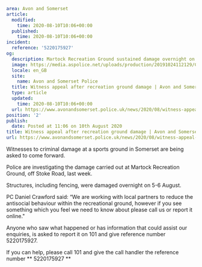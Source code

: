 ```yaml
area: Avon and Somerset
article:
  modified:
    time: 2020-08-10T10:06+00:00
  published:
    time: 2020-08-10T10:06+00:00
incident:
  reference: '5220175927'
og:
  description: Martock Recreation Ground sustained damage overnight on 5-6 August.
  image: https://media.aspolice.net/uploads/production/20191024112129/Can-you-help-3.jpg
  locale: en_GB
  site:
    name: Avon and Somerset Police
  title: Witness appeal after recreation ground damage | Avon and Somerset Police
  type: article
  updated:
    time: 2020-08-10T10:06+00:00
  url: https://www.avonandsomerset.police.uk/news/2020/08/witness-appeal-after-recreation-ground-damage/
position: '2'
publish:
  date: Posted at 11:06 on 10th August 2020
title: Witness appeal after recreation ground damage | Avon and Somerset Police
url: https://www.avonandsomerset.police.uk/news/2020/08/witness-appeal-after-recreation-ground-damage/
```

Witnesses to criminal damage at a sports ground in Somerset are being asked to come forward.

Police are investigating the damage carried out at Martock Recreation Ground, off Stoke Road, last week.

Structures, including fencing, were damaged overnight on 5-6 August.

PC Daniel Crawford said: “We are working with local partners to reduce the antisocial behaviour within the recreational ground, however if you see something which you feel we need to know about please call us or report it online."

Anyone who saw what happened or has information that could assist our enquiries, is asked to report it on 101 and give reference number 5220175927.

If you can help, please call 101 and give the call handler the reference number ** 5220175927 **
